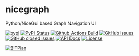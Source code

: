 # nicegraph
Python/NiceGui based Graph Navigation UI

[![pypi](https://img.shields.io/pypi/pyversions/nicegraph)](https://pypi.org/project/nicegraph/)
[![PyPI Status](https://img.shields.io/pypi/v/nicegraph.svg)](https://pypi.python.org/pypi/nicegraph/)
[![Github Actions Build](https://github.com/BITPlan/nicegraph/actions/workflows/build.yml/badge.svg)](https://github.com/BITPlan/nicegraph/actions/workflows/build.yml)
[![GitHub issues](https://img.shields.io/github/issues/BITPlan/nicegraph.svg)](https://github.com/BITPlan/nicegraph/issues)
[![GitHub closed issues](https://img.shields.io/github/issues-closed/BITPlan/nicegraph.svg)](https://github.com/BITPlan/nicegraph/issues/?q=is%3Aissue+is%3Aclosed)
[![API Docs](https://img.shields.io/badge/API-Documentation-blue)](https://BITPlan.github.io/nicegraph/)
[![License](https://img.shields.io/github/license/BITPlan/nicegraph.svg)](https://www.apache.org/licenses/LICENSE-2.0)

[![BITPlan](http://wiki.bitplan.com/images/wiki/thumb/3/38/BITPlanLogoFontLessTransparent.png/198px-BITPlanLogoFontLessTransparent.png)](http://www.bitplan.com)
